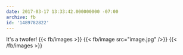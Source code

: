 ```yaml
---
date: 2017-03-17 13:33:42.000000000 -07:00
archive: fb
id: '1489782822'
---
```


It's a twofer!
{{< fb/images >}}
{{< fb/image src="image.jpg" />}}
{{< /fb/images >}}
